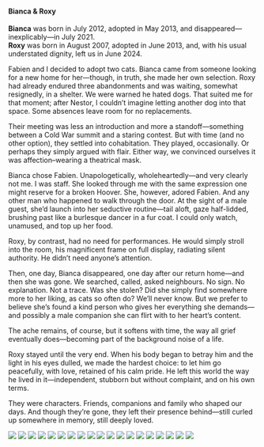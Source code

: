 <h4>Bianca & Roxy</h4>

**Bianca** was born in July 2012, adopted in May 2013, and disappeared—inexplicably—in July 2021.  
**Roxy** was born in August 2007, adopted in June 2013, and, with his usual understated dignity, left us in June 2024.

Fabien and I decided to adopt two cats. Bianca came from someone looking for a new home for her—though, in truth, she made her own selection. Roxy had already endured three abandonments and was waiting, somewhat resignedly, in a shelter. We were warned he hated dogs. That suited me for that moment; after Nestor, I couldn’t imagine letting another dog into that space. Some absences leave room for no replacements.

Their meeting was less an introduction and more a standoff—something between a Cold War summit and a staring contest. But with time (and no other option), they settled into cohabitation. They played, occasionally. Or perhaps they simply argued with flair. Either way, we convinced ourselves it was affection–wearing a theatrical mask.

Bianca chose Fabien. Unapologetically, wholeheartedly—and very clearly not me. I was staff. She looked through me with the same expression one might reserve for a broken Hoover. She, however, adored Fabien. And any other man who happened to walk through the door. At the sight of a male guest, she’d launch into her seductive routine—tail aloft, gaze half-lidded, brushing past like a burlesque dancer in a fur coat. I could only watch, unamused, and top up her food.

Roxy, by contrast, had no need for performances. He would simply stroll into the room, his magnificent frame on full display, radiating silent authority. He didn’t need anyone’s attention.

Then, one day, Bianca disappeared, one day after our return home—and then she was gone. We searched, called, asked neighbours. No sign. No explanation. Not a trace. Was she stolen? Did she simply find somewhere more to her liking, as cats so often do? We’ll never know. But we prefer to believe she’s found a kind person who gives her everything she demands—and possibly a male companion she can flirt with to her heart’s content.

The ache remains, of course, but it softens with time, the way all grief eventually does—becoming part of the background noise of a life.

Roxy stayed until the very end. When his body began to betray him and the light in his eyes dulled, we made the hardest choice: to let him go peacefully, with love, retained of his calm pride. He left this world the way he lived in it—independent, stubborn but without complaint, and on his own terms.

They were characters. Friends, companions and family who shaped our days. And though they’re gone, they left their presence behind—still curled up somewhere in memory, still deeply loved.

![](13.JPG)
![](14.JPG)
![](15.JPG)
![](16.JPG)
![](17.JPG)
![](18.JPG)
![](19.JPG)
![](20.JPG)
![](21.JPG)
![](22.JPG)
![](23.JPG)
![](24.JPG)
![](25.jpg)
![](26.JPG)
![](27.JPG)
![](28.JPG)
![](29.JPG)
![](30.jpeg)
![](31.jpeg)

<p></p>
